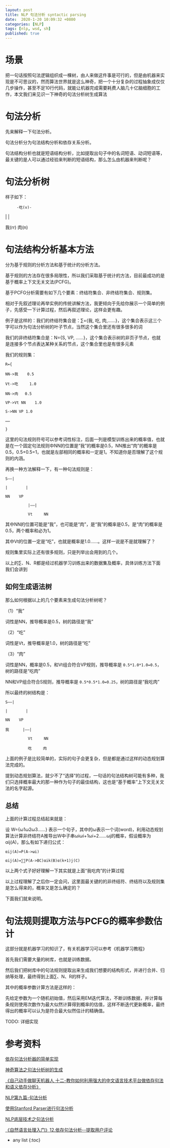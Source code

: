 ```yaml
---
layout: post
title: NLP 句法分析 syntactic parsing
date:  2020-1-20 10:09:32 +0800
categories: [NLP]
tags: [nlp, wsd, sh]
published: true
---
```


# 场景

把一句话按照句法逻辑组织成一棵树，由人来做这件事是可行的，但是由机器来实现是不可思议的，然而算法世界就是这么神奇，把一个十分复杂的过程抽象成仅仅几步操作，甚至不足10行代码，就能让机器完成需要耗费人脑几十亿脑细胞的工作，本文我们来见识一下神奇的句法分析树生成算法


# 句法分析

先来解释一下句法分析。

句法分析分为句法结构分析和依存关系分析。

句法结构分析也就是短语结构分析，比如提取出句子中的名词短语、动词短语等，最关键的是人可以通过经验来判断的短语结构，那么怎么由机器来判断呢？

# 句法分析树

样子如下：

         -吃(v)-

|                      |

我(rr)            肉(n)

# 句法结构分析基本方法

分为基于规则的分析方法和基于统计的分析方法。

基于规则的方法存在很多局限性，所以我们采取基于统计的方法，目前最成功的是基于概率上下文无关文法(PCFG)。

基于PCFG分析需要有如下几个要素：终结符集合、非终结符集合、规则集。

相对于先叙述理论再举实例的传统讲解方法，我更倾向于先给你展示一个简单的例子，先感受一下计算过程，然后再叙述理论，这样会更有趣。

例子是这样的：我们的终结符集合是：∑={我, 吃, 肉,……}，这个集合表示这三个字可以作为句法分析树的叶子节点，当然这个集合里还有很多很多的词

我们的非终结符集合是：N={S, VP, ……}，这个集合表示树的非页子节点，也就是连接多个节点表达某种关系的节点，这个集合里也是有很多元素


我们的规则集：

```
R={

NN->我    0.5

Vt->吃     1.0

NN->肉   0.5

VP->Vt NN    1.0

S->NN VP 1.0

……

}
```

这里的句法规则符号可以参考词性标注，后面一列是模型训练出来的概率值，也就是在一个固定句法规则中NN的位置是“我”的概率是0.5，NN推出“肉”的概率是0.5，0.5+0.5=1，也就是左部相同的概率和一定是1。不知道你是否理解了这个规则的内涵。

再换一种方法解释一下，有一种句法规则是：

```
S——|

|        |

NN    VP

          |——|

          Vt     NN
```

其中NN的位置可能是“我”，也可能是“肉”，是“我”的概率是0.5，是“肉”的概率是0.5，两个概率和必为1。

其中Vt的位置一定是“吃”，也就是概率是1.0……。这样一说是不是就理解了？

规则集里实际上还有很多规则，只是列举出会用到的几个。

以上的∑、N、R都是经过机器学习训练出来的数据集及概率，具体训练方法下面我们会讲到

 ## 如何生成语法树

那么如何根据以上的几个要素来生成句法分析树呢？

（1）“我”

词性是NN，推导概率是0.5，树的路径是“我”

（2）“吃”

词性是Vt，推导概率是1.0，树的路径是“吃”

（3）“肉”

词性是NN，概率是0.5，和Vt组合符合VP规则，推导概率是 `0.5*1.0*1.0=0.5`，树的路径是“吃肉”

NN和VP组合符合S规则，推导概率是 `0.5*0.5*1.0=0.25`，树的路径是“我吃肉”

所以最终的树结构是：

```
S——|

|        |

NN    VP

我      |——|

          Vt     NN

          吃     肉
```

上面的例子是比较简单的，实际的句子会更复杂，但是都是通过这样的动态规划算法完成的。

提到动态规划算法，就少不了“选择”的过程，一句话的句法结构树可能有多种，我们只选择概率最大的那一种作为句子的最佳结构，这也是“基于概率”上下文无关文法的名字起源。

## 总结

上面的计算过程总结起来就是：

设 W={ω1ω2ω3……} 表示一个句子，其中的ω表示一个词(word)，利用动态规划算法计算非终结符A推导出W中子串ωiωi+1ωi+2……ωj的概率，假设概率为αij(A)，那么有如下递归公式：

```
αij(A)=P(A->ωi)

αij(A)=∑∑P(A->BC)αik(B)α(k+1)j(C)
```

以上两个式子好好理解一下其实就是上面“我吃肉”的计算过程

以上过程理解了之后你一定会问，这里面最关键的的非终结符、终结符以及规则集是怎么得来的，概率又是怎么确定的？

下面我们就来说明。

# 句法规则提取方法与PCFG的概率参数估计

这部分就是机器学习的知识了，有关机器学习可以参考《机器学习教程》

首先我们需要大量的树库，也就是训练数据。

然后我们把树库中的句法规则提取出来生成我们想要的结构形式，并进行合并、归纳等处理，最终得到上面∑、N、R的样子。

其中的概率参数计算方法是这样的：

先给定参数为一个随机初始值，然后采用EM迭代算法，不断训练数据，并计算每条规则使用次数作为最大似然计算得到概率的估值，这样不断迭代更新概率，最终得出的概率可以认为是符合最大似然估计的精确值。

TODO: 详细实现

# 参考资料

[依存句法分析器的简单实现](https://www.hankcs.com/nlp/to-achieve-a-simple-generative-dependency-parsing.html)

[神奇算法之句法分析树的生成](https://blog.csdn.net/jiangjingxuan/article/details/54729440)

[《自己动手做聊天机器人 十二-教你如何利用强大的中文语言技术平台做依存句法和语义依存分析》](http://www.shareditor.com/blogshow/?blogId=77)

[NLP第九篇-句法分析](https://www.jianshu.com/p/fb408b6a0904)

[使用Stanford Parser进行句法分析](https://www.cnblogs.com/Denise-hzf/p/6612574.html)

[NLP底层技术之句法分析](https://blog.csdn.net/qq_28031525/article/details/79187080)

[《自然语言处理入门》12.依存句法分析--提取用户评论](https://www.cnblogs.com/mantch/p/12327735.html)

* any list
{:toc}